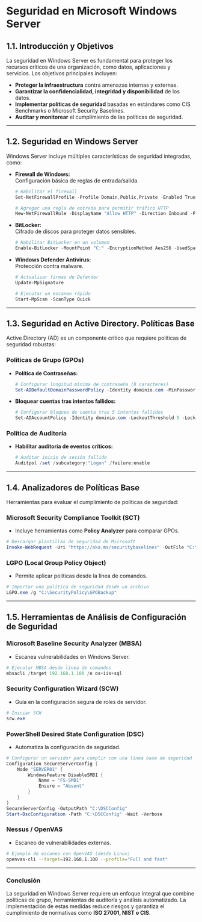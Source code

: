 # **Seguridad en Microsoft Windows Server**

## **1.1. Introducción y Objetivos**
La seguridad en Windows Server es fundamental para proteger los recursos críticos de una organización, como datos, aplicaciones y servicios. Los objetivos principales incluyen:

- **Proteger la infraestructura** contra amenazas internas y externas.
- **Garantizar la confidencialidad, integridad y disponibilidad** de los datos.
- **Implementar políticas de seguridad** basadas en estándares como CIS Benchmarks o Microsoft Security Baselines.
- **Auditar y monitorear** el cumplimiento de las políticas de seguridad.

---

## **1.2. Seguridad en Windows Server**
Windows Server incluye múltiples características de seguridad integradas, como:

- **Firewall de Windows:**  
  Configuración básica de reglas de entrada/salida.  
  ```powershell
  # Habilitar el firewall
  Set-NetFirewallProfile -Profile Domain,Public,Private -Enabled True

  # Agregar una regla de entrada para permitir tráfico HTTP
  New-NetFirewallRule -DisplayName "Allow HTTP" -Direction Inbound -Protocol TCP -LocalPort 80 -Action Allow
  ```

- **BitLocker:**  
  Cifrado de discos para proteger datos sensibles.  
  ```powershell
  # Habilitar BitLocker en un volumen
  Enable-BitLocker -MountPoint "C:" -EncryptionMethod Aes256 -UsedSpaceOnly
  ```

- **Windows Defender Antivirus:**  
  Protección contra malware.  
  ```powershell
  # Actualizar firmas de Defender
  Update-MpSignature

  # Ejecutar un escaneo rápido
  Start-MpScan -ScanType Quick
  ```

---

## **1.3. Seguridad en Active Directory. Políticas Base**
Active Directory (AD) es un componente crítico que requiere políticas de seguridad robustas:

### **Políticas de Grupo (GPOs)**
- **Política de Contraseñas:**  
  ```powershell
  # Configurar longitud mínima de contraseña (8 caracteres)
  Set-ADDefaultDomainPasswordPolicy -Identity dominio.com -MinPasswordLength 8 -ComplexityEnabled $true
  ```

- **Bloquear cuentas tras intentos fallidos:**  
  ```powershell
  # Configurar bloqueo de cuenta tras 5 intentos fallidos
  Set-ADAccountPolicy -Identity dominio.com -LockoutThreshold 5 -LockoutDuration 00:30:00
  ```

### **Política de Auditoría**
- **Habilitar auditoría de eventos críticos:**  
  ```powershell
  # Auditar inicio de sesión fallido
  Auditpol /set /subcategory:"Logon" /failure:enable
  ```

---

## **1.4. Analizadores de Políticas Base**
Herramientas para evaluar el cumplimiento de políticas de seguridad:

### **Microsoft Security Compliance Toolkit (SCT)**
  - Incluye herramientas como **Policy Analyzer** para comparar GPOs.  
  ```powershell
  # Descargar plantillas de seguridad de Microsoft
  Invoke-WebRequest -Uri "https://aka.ms/securitybaselines" -OutFile "C:\baselines.zip"
  ```

### **LGPO (Local Group Policy Object)**
  - Permite aplicar políticas desde la línea de comandos.  
  ```powershell
  # Importar una política de seguridad desde un archivo
  LGPO.exe /g "C:\SecurityPolicy\GPOBackup"
  ```

---

## **1.5. Herramientas de Análisis de Configuración de Seguridad**

### **Microsoft Baseline Security Analyzer (MBSA)**
  - Escanea vulnerabilidades en Windows Server.  
  ```powershell
  # Ejecutar MBSA desde línea de comandos
  mbsacli /target 192.168.1.100 /n os+iis+sql
  ```

### **Security Configuration Wizard (SCW)**
  - Guía en la configuración segura de roles de servidor.  
  ```powershell
  # Iniciar SCW
  scw.exe
  ```

### **PowerShell Desired State Configuration (DSC)**
  - Automatiza la configuración de seguridad.  
  ```powershell
  # Configurar un servidor para cumplir con una línea base de seguridad
  Configuration SecureServerConfig {
      Node "SERVER01" {
          WindowsFeature DisableSMB1 {
              Name = "FS-SMB1"
              Ensure = "Absent"
          }
      }
  }
  SecureServerConfig -OutputPath "C:\DSCConfig"
  Start-DscConfiguration -Path "C:\DSCConfig" -Wait -Verbose
  ```

### **Nessus / OpenVAS**
  - Escaneo de vulnerabilidades externas.  
  ```bash
  # Ejemplo de escaneo con OpenVAS (desde Linux)
  openvas-cli --target=192.168.1.100 --profile="Full and fast"
  ```

---

### **Conclusión**
La seguridad en Windows Server requiere un enfoque integral que combine políticas de grupo, herramientas de auditoría y análisis automatizado. La implementación de estas medidas reduce riesgos y garantiza el cumplimiento de normativas como **ISO 27001, NIST o CIS**.
